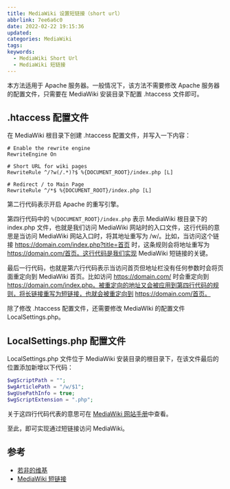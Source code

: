 ```yaml
---
title: MediaWiki 设置短链接（short url）
abbrlink: 7ee6a6c0
date: 2022-02-22 19:15:36
updated:
categories: MediaWiki
tags:
keywords:
  - MediaWiki Short Url
  - MediaWiki 短链接
---
```


本方法适用于 Apache 服务器。一般情况下，该方法不需要修改 Apache 服务器的配置文件，只需要在 MediaWiki 安装目录下配置 .htaccess 文件即可。

<!-- more -->

## .htaccess 配置文件

在 MediaWiki 根目录下创建 .htaccess 配置文件，并写入一下内容：

```aconf
# Enable the rewrite engine
RewriteEngine On

# Short URL for wiki pages
RewriteRule ^/?w(/.*)?$ %{DOCUMENT_ROOT}/index.php [L]

# Redirect / to Main Page
RewriteRule ^/*$ %{DOCUMENT_ROOT}/index.php [L]
```

第二行代码表示开启 Apache 的重写引擎。

第四行代码中的 `%{DOCUMENT_ROOT}/index.php` 表示 MediaWiki 根目录下的 index.php 文件，也就是我们访问 MediaWiki 网站时的入口文件，这行代码的意思是当访问 MediaWiki 网站入口时，将其地址重写为 /w/。比如，当访问这个链接 https://domain.com/index.php?title=首页 时，这条规则会将地址重写为 https://domain.com/首页。这行代码是我们实现 MediaWiki 短链接的关键。

最后一行代码，也就是第六行代码表示当访问首页但地址栏没有任何参数时会将页面重定向到 MediaWiki 首页。比如访问 https://domain.com/ 时会重定向到 https://domain.com/index.php。被重定向的地址又会被应用到第四行代码的规则，将长链接重写为短链接，也就会被重定向到 https://domain.com/首页。

除了修改 .htaccess 配置文件，还需要修改 MediaWIki 的配置文件 LocalSettings.php。

## LocalSettings.php 配置文件

LocalSettings.php 文件位于 MediaWiki 安装目录的根目录下，在该文件最后的位置添加新增以下代码：

```php
$wgScriptPath = "";
$wgArticlePath = "/w/$1";
$wgUsePathInfo = true;
$wgScriptExtension = ".php";
```

关于这四行代码代表的意思可在 [MediaWiki 网站手册](https://www.mediawiki.org/wiki/Manual:Contents)中查看。

至此，即可实现通过短链接访问 MediaWiki。

## 参考

- [若非的维基](https://wiki.hi-ruofei.com)
- [MediaWiki 短链接](https://www.mediawiki.org/wiki/Manual:Short_URL/zh)
